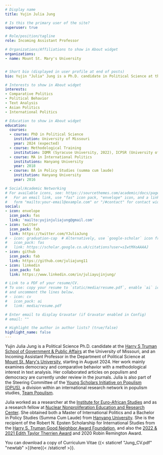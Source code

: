 ```yaml
---
# Display name
title: Yujin Julia Jung

# Is this the primary user of the site?
superuser: true

# Role/position/tagline
role: Incoming Assistant Professor

# Organizations/Affiliations to show in About widget
organizations:
- name: Mount St. Mary's University


# Short bio (displayed in user profile at end of posts)
bio: Yujin "Julia" Jung is a Ph.D. candidate in Political Science at the Truman School of Government and Public Affairs, University of Missouri, and an incoming Assistant Professor in the Department of Political Science at Mount St. Mary's University. 

# Interests to show in About widget
interests:
- Comparative Politics
- Political Behavior
- Text Analysis
- Asian Politics
- International Politics

# Education to show in About widget
education:
  courses:
  - course: PhD in Political Science
    institution: University of Missouri
    year: 2024 (expected)
  - course: Methodological Training 
    institution: IQMR (Syracuse University, 2022), ICPSR (University of Michigan, 2021), SICSS (Rutgers University, 2020)
  - course: MA in International Politics
    institutions: Hanyang University
    year: 2018
  - course: BA in Policy Studies (summa cum laude)
    institution: Hanyang University
    year: 2016

# Social/Academic Networking
# For available icons, see: https://sourcethemes.com/academic/docs/page-builder/#icons
#   For an email link, use "fas" icon pack, "envelope" icon, and a link in the
#   form "mailto:your-email@example.com" or "/#contact" for contact widget.
social:
- icon: envelope
  icon_pack: fas
  link: 'mailto:yujinjuliajung@gmail.com'
- icon: twitter
  icon_pack: fab
  link: https://twitter.com/YJuliaJung
# - icon: graduation-cap  # Alternatively, use `google-scholar` icon from `ai` icon pack
#   icon_pack: fas
#   link: https://scholar.google.co.uk/citations?user=sIwtMXoAAAAJ
- icon: github
  icon_pack: fab
  link: https://github.com/juliajung11
- icon: linkedin
  icon_pack: fab
  link: https://www.linkedin.com/in/juliayujinjung/

# Link to a PDF of your resume/CV.
# To use: copy your resume to `static/media/resume.pdf`, enable `ai` icons in `params.toml`, 
# and uncomment the lines below.
# - icon: cv
#   icon_pack: ai
#   link: media/resume.pdf

# Enter email to display Gravatar (if Gravatar enabled in Config)
# email: ""

# Highlight the author in author lists? (true/false)
highlight_name: false
---
```


Yujin Julia Jung is a Political Science Ph.D. candidate at the [Harry S Truman School of Government & Public Affairs](https://truman.missouri.edu) at the University of Missouri, and an Incoming Assistant Professor in the Department of Political Science at [Mount St. Mary's University](https://msmary.edu/), starting in August 2024. Her work mainly examines democracy and comparative behavior with a methodological interest in text analysis. Her collaborated articles on populism and democracy are currently under review in the journals. Julia is also part of the Steering Committee of the [Young Scholars Initiative on Populism (OPUS)](https://populism.byu.edu/directory/yujin-julia-jung), a division within an international research network in populism studies, [Team Populism](https://populism.byu.edu/).

Julia worked as a researcher at the [Institute for Euro-African Studies](http://africa.hanyang.ac.kr/eng/) and as a research fellow at [Nuclear Nonproliferation Education and Research Center](http://nerec.or.kr/). She obtained both a Master of International Politics and a Bachelor in Policy Studies (Summa Cum Laude) from [Hanyang University](https://www.hanyang.ac.kr/web/eng). She is the recipient of the Robert N. Epsten Scholarship for International Studies from the [Harry S. Truman Good Neighbor Award Foundation](https://trumanaward.org/), and also the [2022 & 2021 Edith Taylor Therrien Award](https://truman.missouri.edu/news/39th-annual-awards-reception) and 2020 Robin Remington Award. 

You can download a copy of Curriculum Vitae {{< staticref "Jung_CV.pdf" "newtab" >}}here{{< /staticref >}}.

